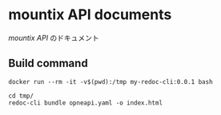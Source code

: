 # mountix API documents

*mountix API* のドキュメント

## Build command

```shell
docker run --rm -it -v$(pwd):/tmp my-redoc-cli:0.0.1 bash
```

```shell
cd tmp/
redoc-cli bundle opneapi.yaml -o index.html
```
